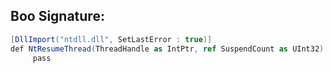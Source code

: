 
## Boo Signature:
```cs
[DllImport("ntdll.dll", SetLastError : true)]
def NtResumeThread(ThreadHandle as IntPtr, ref SuspendCount as UInt32) as UInt32:
     pass
```

